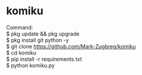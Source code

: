 # komiku <br>
Command: <br>
$ pkg update && pkg upgrade <br>
$ pkg install git python -y <br>
$ git clone https://github.com/Mark-Zugbreg/komiku<br>
$ cd komiku<br>
$ pip install -r requirements.txt<br>
$ python komiku.py
